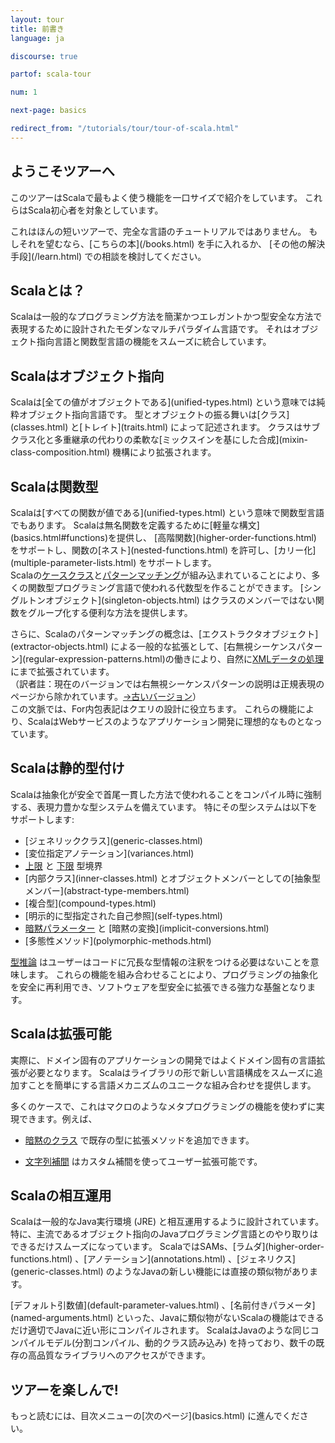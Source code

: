 ```yaml
---
layout: tour
title: 前書き
language: ja

discourse: true

partof: scala-tour

num: 1

next-page: basics

redirect_from: "/tutorials/tour/tour-of-scala.html"
---
```


## ようこそツアーへ
このツアーはScalaで最もよく使う機能を一口サイズで紹介をしています。
これらはScala初心者を対象としています。

これはほんの短いツアーで、完全な言語のチュートリアルではありません。
もしそれを望むなら、[こちらの本](/books.html\) を手に入れるか、
[その他の解決手段](/learn.html\) での相談を検討してください。

## Scalaとは？
Scalaは一般的なプログラミング方法を簡潔かつエレガントかつ型安全な方法で表現するために設計されたモダンなマルチパラダイム言語です。
それはオブジェクト指向言語と関数型言語の機能をスムーズに統合しています。

## Scalaはオブジェクト指向 ##
Scalaは[全ての値がオブジェクトである](unified-types.html\) という意味では純粋オブジェクト指向言語です。
型とオブジェクトの振る舞いは[クラス](classes.html\) と[トレイト](traits.html\) によって記述されます。
クラスはサブクラス化と多重継承の代わりの柔軟な[ミックスインを基にした合成](mixin-class-composition.html\) 機構により拡張されます。

## Scalaは関数型 ##
Scalaは[すべての関数が値である](unified-types.html\) という意味で関数型言語でもあります。
Scalaは無名関数を定義するために[軽量な構文](basics.html#functions\)を提供し、
[高階関数](higher-order-functions.html\) をサポートし、関数の[ネスト](nested-functions.html\) を許可し、[カリー化](multiple-parameter-lists.html\) をサポートします。  
Scalaの[ケースクラス](case-classes.html\\)と[パターンマッチング](pattern-matching.html)が組み込まれていることにより、多くの関数型プログラミング言語で使われる代数型を作ることができます。
[シングルトンオブジェクト](singleton-objects.html\) はクラスのメンバーではない関数をグループ化する便利な方法を提供します。

さらに、Scalaのパターンマッチングの概念は、[エクストラクタオブジェクト](extractor-objects.html\) による一般的な拡張として、[右無視シーケンスパターン](regular-expression-patterns.html\)の働きにより、自然に[XMLデータの処理](https://github.com/scala/scala-xml/wiki/XML-Processing\\) にまで拡張されています。  
（訳者註：現在のバージョンでは右無視シーケンスパターンの説明は正規表現のページから除かれています。[→古いバージョン](https://www.scala-lang.org/old/node/122)）  
この文脈では、For内包表記はクエリの設計に役立ちます。
これらの機能により、ScalaはWebサービスのようなアプリケーション開発に理想的なものとなっています。

## Scalaは静的型付け ##
Scalaは抽象化が安全で首尾一貫した方法で使われることをコンパイル時に強制する、表現力豊かな型システムを備えています。
特にその型システムは以下をサポートします:

* [ジェネリッククラス](generic-classes.html\) 
* [変位指定アノテーション](variances.html\) 
* [上限](upper-type-bounds.html\\) と [下限](lower-type-bounds.html\\) 型境界
* [内部クラス](inner-classes.html\) とオブジェクトメンバーとしての[抽象型メンバー](abstract-type-members.html\) 
* [複合型](compound-types.html\) 
* [明示的に型指定された自己参照](self-types.html\) 
* [暗黙パラメーター](implicit-parameters.html\\) と [暗黙の変換](implicit-conversions.html\) 
* [多態性メソッド](polymorphic-methods.html\) 

[型推論](type-inference.html\\) はユーザーはコードに冗長な型情報の注釈をつける必要はないことを意味します。
これらの機能を組み合わせることにより、プログラミングの抽象化を安全に再利用でき、ソフトウェアを型安全に拡張できる強力な基盤となります。

## Scalaは拡張可能 ##

実際に、ドメイン固有のアプリケーションの開発ではよくドメイン固有の言語拡張が必要となります。
Scalaはライブラリの形で新しい言語構成をスムーズに追加すことを簡単にする言語メカニズムのユニークな組み合わせを提供します。

多くのケースで、これはマクロのようなメタプログラミングの機能を使わずに実現できます。例えば、

* [暗黙のクラス](http://docs.scala-lang.org/overviews/core/implicit-classes.html\\) で既存の型に拡張メソッドを追加できます。

* [文字列補間](/ja/overviews/core/string-interpolation.html\\) はカスタム補間を使ってユーザー拡張可能です。

## Scalaの相互運用

Scalaは一般的なJava実行環境 (JRE\) と相互運用するように設計されています。
特に、主流であるオブジェクト指向のJavaプログラミング言語とのやり取りはできるだけスムーズになっています。
ScalaではSAMs、[ラムダ](higher-order-functions.html\) 、[アノテーション](annotations.html\) 、[ジェネリクス](generic-classes.html\) のようなJavaの新しい機能には直接の類似物があります。

[デフォルト引数値](default-parameter-values.html\) 、[名前付きパラメータ](named-arguments.html\) 
といった、Javaに類似物がないScalaの機能はできるだけ適切でJavaに近い形にコンパイルされます。
ScalaはJavaのような同じコンパイルモデル(分割コンパイル、動的クラス読み込み\) を持っており、数千の既存の高品質なライブラリへのアクセスができます。

## ツアーを楽しんで!

もっと読むには、目次メニューの[次のページ](basics.html\) に進んでください。

